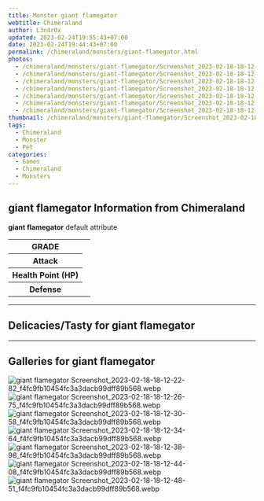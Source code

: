 ```yaml
---
title: Monster giant flamegator
webtitle: Chimeraland
author: L3n4r0x
updated: 2023-02-24T19:55:43+07:00
date: 2023-02-24T19:44:43+07:00
permalink: /chimeraland/monsters/giant-flamegator.html
photos:
  - /chimeraland/monsters/giant-flamegator/Screenshot_2023-02-18-18-12-22-82_f4fc9fb10454fc3a3dacb99dff89b568.webp
  - /chimeraland/monsters/giant-flamegator/Screenshot_2023-02-18-18-12-26-75_f4fc9fb10454fc3a3dacb99dff89b568.webp
  - /chimeraland/monsters/giant-flamegator/Screenshot_2023-02-18-18-12-30-58_f4fc9fb10454fc3a3dacb99dff89b568.webp
  - /chimeraland/monsters/giant-flamegator/Screenshot_2023-02-18-18-12-34-64_f4fc9fb10454fc3a3dacb99dff89b568.webp
  - /chimeraland/monsters/giant-flamegator/Screenshot_2023-02-18-18-12-38-98_f4fc9fb10454fc3a3dacb99dff89b568.webp
  - /chimeraland/monsters/giant-flamegator/Screenshot_2023-02-18-18-12-44-08_f4fc9fb10454fc3a3dacb99dff89b568.webp
  - /chimeraland/monsters/giant-flamegator/Screenshot_2023-02-18-18-12-48-51_f4fc9fb10454fc3a3dacb99dff89b568.webp
thumbnail: /chimeraland/monsters/giant-flamegator/Screenshot_2023-02-18-18-12-22-82_f4fc9fb10454fc3a3dacb99dff89b568.webp
tags:
  - Chimeraland
  - Monster
  - Pet
categories:
  - Games
  - Chimeraland
  - Monsters
---
```


<section id="bootstrap-wrapper"><link rel="stylesheet" href="https://rawcdn.githack.com/dimaslanjaka/Web-Manajemen/bb6505ea081a75a7c845f65fb9d939276931c82f/css/bootstrap-4.5-wrapper.css"/><h2>giant flamegator Information from Chimeraland</h2><p><b>giant flamegator</b> default attribute <table><tr><th>GRADE</th><td></td></tr><tr><th>Attack</th><td></td></tr><tr><th>Health Point (HP)</th><td></td></tr><tr><th>Defense</th><td></td></tr></table></p><hr/><h2>Delicacies/Tasty for giant flamegator</h2><hr/><div id="gallery"><h2>Galleries for giant flamegator</h2><div class="row"><div class="col-lg-6 col-12"><img src="/chimeraland/monsters/giant-flamegator/Screenshot_2023-02-18-18-12-22-82_f4fc9fb10454fc3a3dacb99dff89b568.webp" alt="giant flamegator Screenshot_2023-02-18-18-12-22-82_f4fc9fb10454fc3a3dacb99dff89b568.webp"/></div><div class="col-lg-6 col-12"><img src="/chimeraland/monsters/giant-flamegator/Screenshot_2023-02-18-18-12-26-75_f4fc9fb10454fc3a3dacb99dff89b568.webp" alt="giant flamegator Screenshot_2023-02-18-18-12-26-75_f4fc9fb10454fc3a3dacb99dff89b568.webp"/></div><div class="col-lg-6 col-12"><img src="/chimeraland/monsters/giant-flamegator/Screenshot_2023-02-18-18-12-30-58_f4fc9fb10454fc3a3dacb99dff89b568.webp" alt="giant flamegator Screenshot_2023-02-18-18-12-30-58_f4fc9fb10454fc3a3dacb99dff89b568.webp"/></div><div class="col-lg-6 col-12"><img src="/chimeraland/monsters/giant-flamegator/Screenshot_2023-02-18-18-12-34-64_f4fc9fb10454fc3a3dacb99dff89b568.webp" alt="giant flamegator Screenshot_2023-02-18-18-12-34-64_f4fc9fb10454fc3a3dacb99dff89b568.webp"/></div><div class="col-lg-6 col-12"><img src="/chimeraland/monsters/giant-flamegator/Screenshot_2023-02-18-18-12-38-98_f4fc9fb10454fc3a3dacb99dff89b568.webp" alt="giant flamegator Screenshot_2023-02-18-18-12-38-98_f4fc9fb10454fc3a3dacb99dff89b568.webp"/></div><div class="col-lg-6 col-12"><img src="/chimeraland/monsters/giant-flamegator/Screenshot_2023-02-18-18-12-44-08_f4fc9fb10454fc3a3dacb99dff89b568.webp" alt="giant flamegator Screenshot_2023-02-18-18-12-44-08_f4fc9fb10454fc3a3dacb99dff89b568.webp"/></div><div class="col-lg-6 col-12"><img src="/chimeraland/monsters/giant-flamegator/Screenshot_2023-02-18-18-12-48-51_f4fc9fb10454fc3a3dacb99dff89b568.webp" alt="giant flamegator Screenshot_2023-02-18-18-12-48-51_f4fc9fb10454fc3a3dacb99dff89b568.webp"/></div></div></div></section>